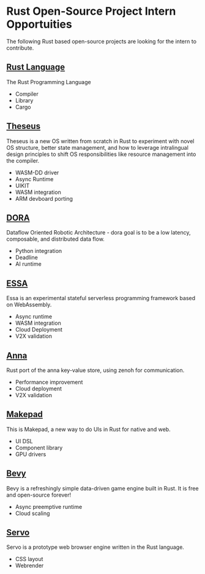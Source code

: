 # Rust Open-Source Project Intern Opportuities

The following Rust based open-source projects are looking for the intern to contribute.

## [Rust Language](https://github.com/rust-lang) 
The Rust Programming Language

* Compiler
* Library
* Cargo

## [Theseus](https://github.com/theseus-os/Theseus)
Theseus is a new OS written from scratch in Rust to experiment with novel OS structure, better state management, and how to leverage intralingual design principles to shift OS responsibilities like resource management into the compiler.


* WASM-DD driver
* Async Runtime
* UIKIT
* WASM integration
* ARM devboard porting

## [DORA](https://github.com/dora-rs)
Dataflow Oriented Robotic Architecture - dora goal is to be a low latency, composable, and distributed data flow.

* Python integration
* Deadline
* AI runtime
## [ESSA](https://github.com/essa-project/essa-rs)
Essa is an experimental stateful serverless programming framework based on WebAssembly.


* Async runtime
* WASM integration
* Cloud Deployment
* V2X validation

## [Anna](https://github.com/essa-project/anna-rs)
Rust port of the anna key-value store, using zenoh for communication.


* Performance improvement
* Cloud deployment
* V2X validation
## [Makepad](https://github.com/makepad/makepad)
This is Makepad, a new way to do UIs in Rust for native and web. 
* UI DSL
* Component library
* GPU drivers
## [Bevy](https://github.com/bevyengine/bevy)
Bevy is a refreshingly simple data-driven game engine built in Rust. It is free and open-source forever!


* Async preemptive runtime
* Cloud scaling
## [Servo](https://github.com/servo/servo)
Servo is a prototype web browser engine written in the Rust language.
* CSS layout
* Webrender
